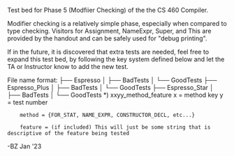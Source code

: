 Test bed for Phase 5 (Modfiier Checking) of the the CS 460 Compiler.

Modifier checking is a relatively simple phase, especially when compared to type checking. Visitors for Assignment, NameExpr, Super, and This are provided by the handout and can be safely used for "debug printing". 

If in the future, it is discovered that extra tests are needed, feel free to expand this test bed, by following the key system defined below and let the TA or Instructor know to add the new test.

File name format:
├── Espresso
│   ├── BadTests
│   └── GoodTests
├── Espresso_Plus
│   ├── BadTests
│   └── GoodTests
├── Espresso_Star
│   ├── BadTests
│   └── GoodTests
      *) xxyy_method_feature
        x = method key
        y = test number

        method = {FOR_STAT, NAME_EXPR, CONSTRUCTOR_DECL, etc...}

        feature = (if included) This will just be some string that is descriptive of the feature being tested 

-BZ Jan '23